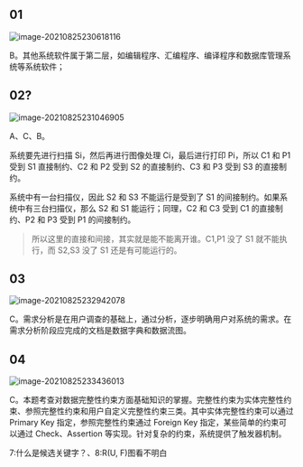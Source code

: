 ## 01

![image-20210825230618116](https://gitee.com/yanglu_u/ImgRepository/raw/master/images/20210825230618.png)

B。其他系统软件属于第二层，如编辑程序、汇编程序、编译程序和数据库管理系统等系统软件；

## 02?

![image-20210825231046905](https://gitee.com/yanglu_u/ImgRepository/raw/master/images/20210825231046.png)

A、C、B。

系统要先进行扫描 Si，然后再进行图像处理 Ci，最后进行打印 Pi，所以 C1 和 P1 受到 S1 直接制约、C2 和 P2 受到 S2 的直接制约、C3 和 P3 受到 S3 的直接制约。

系统中有一台扫描仪，因此 S2 和 S3 不能运行是受到了 S1 的间接制约。如果系统中有三台扫描仪，那么 S2 和 S1 能运行；同理，C2 和 C3 受到 C1 的直接制约、P2 和 P3 受到 P1 的间接制约。

> 所以这里的直接和间接，其实就是能不能离开谁。C1,P1 没了 S1 就不能执行，而 S2,S3 没了 S1 还是有可能运行的。

## 03

![image-20210825232942078](https://gitee.com/yanglu_u/ImgRepository/raw/master/images/20210825232942.png)

C。需求分析是在用户调查的基础上，通过分析，逐步明确用户对系统的需求。在需求分析阶段应完成的文档是数据字典和数据流图。

## 04

![image-20210825233436013](https://gitee.com/yanglu_u/ImgRepository/raw/master/images/20210825233436.png)

C。本题考查对数据完整性约束方面基础知识的掌握。完整性约束为实体完整性约束、参照完整性约束和用户自定义完整性约束三类。其中实体完整性约束可以通过 Primary Key 指定，参照完整性约束通过 Foreign Key 指定，某些简单的约束可以通过 Check、Assertion 等实现。针对复杂的约束，系统提供了触发器机制。



7:什么是候选关键字？、8:R(U, F)图看不明白